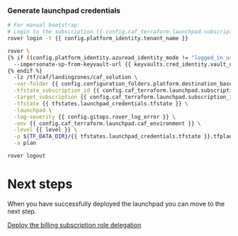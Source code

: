 
### Generate launchpad credentials

```bash
# For manual bootstrap:
# Login to the subscription {{ config.caf_terraform.launchpad.subscription_name }} with the user {{ config.caf_terraform.billing_subscription_role_delegations.azuread_user_ea_account_owner }}
rover login -t {{ config.platform_identity.tenant_name }}

rover \
{% if ((config.platform_identity.azuread_identity_mode != "logged_in_user") and (credentials_tfstate_exists.rc == 0)) %}
  --impersonate-sp-from-keyvault-url {{ keyvaults.cred_identity.vault_uri }} \
{% endif %}
  -lz /tf/caf/landingzones/caf_solution \
  -var-folder {{ config.configuration_folders.platform.destination_base_path }}/{{ config.configuration_folders.platform.destination_relative_path }}/{{ level }}/{{ base_folder }} \
  -tfstate_subscription_id {{ config.caf_terraform.launchpad.subscription_id }} \
  -target_subscription {{ config.caf_terraform.launchpad.subscription_id }} \
  -tfstate {{ tfstates.launchpad_credentials.tfstate }} \
  -launchpad \
  -log-severity {{ config.gitops.rover_log_error }} \
  -env {{ config.caf_terraform.launchpad.caf_environment }} \
  -level {{ level }} \
  -p ${TF_DATA_DIR}/{{ tfstates.launchpad_credentials.tfstate }}.tfplan \
  -a plan

rover logout

```


# Next steps

When you have successfully deployed the launchpad you can  move to the next step.

 [Deploy the billing subscription role delegation](../billing_subscription_role_delegations/readme.md)